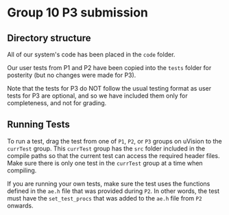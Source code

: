 # Group 10 P3 submission

## Directory structure
All of our system's code has been placed in the `code` folder.

Our user tests from P1 and P2 have been copied into the `tests` folder for posterity (but no changes were made for P3).

Note that the tests for P3 do NOT follow the usual testing format as user tests for P3 are optional, and so
we have included them only for completeness, and not for grading.

## Running Tests
To run a test, drag the test from one of `P1`, `P2`, or `P3` groups on uVision to the `currTest` group.
This `currTest` group has the `src` folder included in the compile paths so that the current test can access the required header files.
Make sure there is only one test in the `currTest` group at a time when compiling.

If you are running your own tests, make sure the test uses the functions defined in the `ae.h` file that was provided during `P2`. In other words, the test must have the `set_test_procs` that was added to the `ae.h` file from `P2` onwards.
  